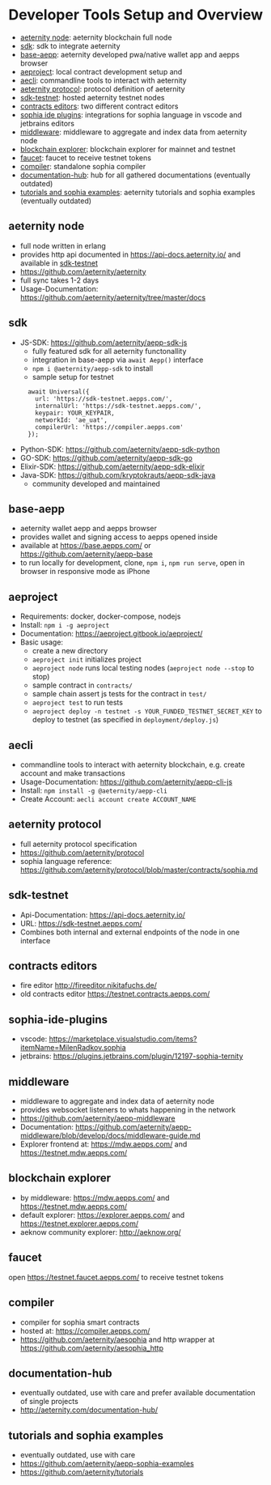 # Developer Tools Setup and Overview

- [aeternity node](#aeternity-node): aeternity blockchain full node
- [sdk](#sdk): sdk to integrate aeternity
- [base-aepp](#base-aepp): aeternity developed pwa/native wallet app and aepps browser
- [aeproject](#aeproject): local contract development setup and 
- [aecli](#aecli): commandline tools to interact with aeternity
- [aeternity protocol](#aeternity-protocol): protocol definition of aeternity
- [sdk-testnet](#sdk-testnet): hosted aeternity testnet nodes
- [contracts editors](#contracts-editors): two different contract editors
- [sophia ide plugins](#sophia-ide-plugins): integrations for sophia language in vscode and jetbrains editors
- [middleware](#middleware): middleware to aggregate and index data from aeternity node
- [blockchain explorer](#blockchain-explorer): blockchain explorer for mainnet and testnet
- [faucet](#faucet): faucet to receive testnet tokens
- [compiler](#compiler): standalone sophia compiler
- [documentation-hub](#documentation-hub): hub for all gathered documentations (eventually outdated)
- [tutorials and sophia examples](#tutorials-and-sophia-examples): aeternity tutorials and sophia examples (eventually outdated)

## aeternity node
 - full node written in erlang
 - provides http api documented in https://api-docs.aeternity.io/ and available in [sdk-testnet](#sdk-testnet)
 - https://github.com/aeternity/aeternity
 - full sync takes 1-2 days
 - Usage-Documentation: https://github.com/aeternity/aeternity/tree/master/docs

## sdk
 - JS-SDK: https://github.com/aeternity/aepp-sdk-js
    - fully featured sdk for all aeternity functonallity
    - integration in base-aepp via `await Aepp()` interface
    - `npm i @aeternity/aepp-sdk` to install
    - sample setup for testnet
    ```
      await Universal({
        url: 'https://sdk-testnet.aepps.com/',
        internalUrl: 'https://sdk-testnet.aepps.com/',
        keypair: YOUR_KEYPAIR,
        networkId: 'ae_uat',
        compilerUrl: 'https://compiler.aepps.com'
      });
      ```
 - Python-SDK: https://github.com/aeternity/aepp-sdk-python
 - GO-SDK: https://github.com/aeternity/aepp-sdk-go
 - Elixir-SDK: https://github.com/aeternity/aepp-sdk-elixir
 - Java-SDK: https://github.com/kryptokrauts/aepp-sdk-java
    - community developed and maintained

## base-aepp
 - aeternity wallet aepp and aepps browser
 - provides wallet and signing access to aepps opened inside
 - available at https://base.aepps.com/ or https://github.com/aeternity/aepp-base
 - to run locally for development, clone, `npm i`, `npm run serve`, open in browser in responsive mode as iPhone

## aeproject
 - Requirements: docker, docker-compose, nodejs
 - Install: `npm i -g aeproject`
 - Documentation: https://aeproject.gitbook.io/aeproject/
 - Basic usage:
    - create a new directory
    - `aeproject init` initializes project
    - `aeproject node` runs local testing nodes (`aeproject node --stop` to stop)
    - sample contract in `contracts/`
    - sample chain assert js tests for the contract in `test/`
    - `aeproject test` to run tests
    - `aeproject deploy -n testnet -s YOUR_FUNDED_TESTNET_SECRET_KEY` to deploy to testnet (as specified in `deployment/deploy.js`)

## aecli
 - commandline tools to interact with aeternity blockchain, e.g. create account and make transactions
 - Usage-Documentation: https://github.com/aeternity/aepp-cli-js
 - Install: `npm install -g @aeternity/aepp-cli`
 - Create Account: `aecli account create ACCOUNT_NAME`

## aeternity protocol
 - full aeternity protocol specification
 - https://github.com/aeternity/protocol
 - sophia language reference: https://github.com/aeternity/protocol/blob/master/contracts/sophia.md

## sdk-testnet
 - Api-Documentation: https://api-docs.aeternity.io/
 - URL: https://sdk-testnet.aepps.com/
 - Combines both internal and external endpoints of the node in one interface

## contracts editors
 - fire editor http://fireeditor.nikitafuchs.de/
 - old contracts editor https://testnet.contracts.aepps.com/

## sophia-ide-plugins
 - vscode: https://marketplace.visualstudio.com/items?itemName=MilenRadkov.sophia
 - jetbrains: https://plugins.jetbrains.com/plugin/12197-sophia-ternity

## middleware
 - middleware to aggregate and index data of aeternity node
 - provides websocket listeners to whats happening in the network
 - https://github.com/aeternity/aepp-middleware
 - Documentation: https://github.com/aeternity/aepp-middleware/blob/develop/docs/middleware-guide.md
 - Explorer frontend at: https://mdw.aepps.com/ and https://testnet.mdw.aepps.com/

## blockchain explorer
 - by middleware: https://mdw.aepps.com/ and https://testnet.mdw.aepps.com/
 - default explorer: https://explorer.aepps.com/ and https://testnet.explorer.aepps.com/
 - aeknow community explorer: http://aeknow.org/
 
## faucet
open https://testnet.faucet.aepps.com/ to receive testnet tokens

## compiler
 - compiler for sophia smart contracts
 - hosted at: https://compiler.aepps.com/
 - https://github.com/aeternity/aesophia and http wrapper at https://github.com/aeternity/aesophia_http

## documentation-hub
 - eventually outdated, use with care and prefer available documentation of single projects
 - http://aeternity.com/documentation-hub/

## tutorials and sophia examples
 - eventually outdated, use with care
 - https://github.com/aeternity/aepp-sophia-examples
 - https://github.com/aeternity/tutorials
